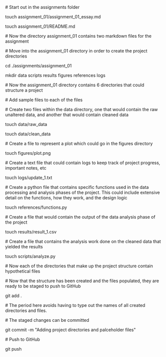 \# Start out in the assignments folder

touch assignment_01/assignment_01_essay.md

touch assignment_01/README.md

\# Now the directory assignment_01 contains two markdown files for the assignment

\# Move into the assignment_01 directory in order to create the project directories

cd ./assignments/assignment_01

mkdir data scripts results figures references logs

\# Now the assignment_01 directory contains 6 directories that could structure a project

\# Add sample files to each of the files

\# Create two files within the data directory, one that would contain the raw unaltered data, and another that would contain cleaned data

touch data/raw_data

touch data/clean_data

\# Create a file to represent a plot which could go in the figures directory

touch figures/plot.png

\# Create a text file that could contain logs to keep track of project progress, important notes, etc

touch logs/update_1.txt

\# Create a python file that contains specific functions used in the data processing and analysis phases of the project. This could include extensive detail on the functions, how they work, and the design logic

touch references/functions.py

\# Create a file that would contain the output of the data analysis phase of the project

touch results/result_1.csv

\# Create a file that contains the analysis work done on the cleaned data that yielded the results

touch scripts/analyze.py

\# Now each of the directories that make up the project structure contain hypothetical files

\# Now that the structure has been created and the files populated, they are ready to be staged to push to GitHub

git add .

\# The period here avoids having to type out the names of all created directories and files.

\# The staged changes can be committed

git commit -m "Adding project directories and palceholder files"

\# Push to GitHub

git push
